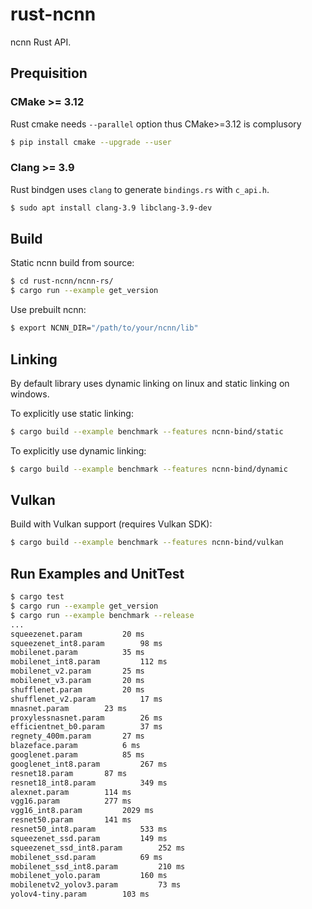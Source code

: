 # rust-ncnn

ncnn Rust API.

## Prequisition

### CMake >= 3.12

Rust cmake needs `--parallel` option thus CMake>=3.12 is complusory

```bash
$ pip install cmake --upgrade --user
```

### Clang >= 3.9

Rust bindgen uses `clang` to generate `bindings.rs` with `c_api.h`.

```bash
$ sudo apt install clang-3.9 libclang-3.9-dev
```

## Build

Static ncnn build from source:
```bash
$ cd rust-ncnn/ncnn-rs/
$ cargo run --example get_version
```

Use prebuilt ncnn:
```bash
$ export NCNN_DIR="/path/to/your/ncnn/lib"
```

## Linking

By default library uses dynamic linking on linux and static linking on windows.

To explicitly use static linking:
```bash
$ cargo build --example benchmark --features ncnn-bind/static
```

To explicitly use dynamic linking:
```bash
$ cargo build --example benchmark --features ncnn-bind/dynamic
```

## Vulkan

Build with Vulkan support (requires Vulkan SDK):
```bash
$ cargo build --example benchmark --features ncnn-bind/vulkan
```

## Run Examples and UnitTest

```bash
$ cargo test
$ cargo run --example get_version
$ cargo run --example benchmark --release
...
squeezenet.param 		 20 ms
squeezenet_int8.param 		 98 ms
mobilenet.param 		 35 ms
mobilenet_int8.param 		 112 ms
mobilenet_v2.param 		 25 ms
mobilenet_v3.param 		 20 ms
shufflenet.param 		 20 ms
shufflenet_v2.param 		 17 ms
mnasnet.param 		 23 ms
proxylessnasnet.param 		 26 ms
efficientnet_b0.param 		 37 ms
regnety_400m.param 		 27 ms
blazeface.param 		 6 ms
googlenet.param 		 85 ms
googlenet_int8.param 		 267 ms
resnet18.param 		 87 ms
resnet18_int8.param 		 349 ms
alexnet.param 		 114 ms
vgg16.param 		 277 ms
vgg16_int8.param 		 2029 ms
resnet50.param 		 141 ms
resnet50_int8.param 		 533 ms
squeezenet_ssd.param 		 149 ms
squeezenet_ssd_int8.param 		 252 ms
mobilenet_ssd.param 		 69 ms
mobilenet_ssd_int8.param 		 210 ms
mobilenet_yolo.param 		 160 ms
mobilenetv2_yolov3.param 		 73 ms
yolov4-tiny.param 		 103 ms
```
